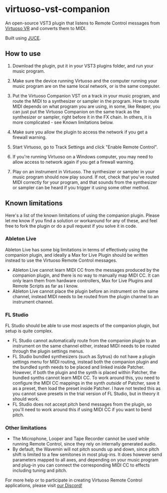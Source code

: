 # virtuoso-vst-companion
An open-source VST3 plugin that listens to Remote Control messages from [Virtuoso VR](https://www.virtuoso-vr.com/remote-control) and converts them to MIDI.

Built using [JUCE](https://juce.com/download/).

## How to use
1) Download the plugin, put it in your VST3 plugins folder, and run your music program.

2) Make sure the device running Virtuoso and the computer running your music program are on the same local network, or is the same computer.

3) Put the Virtuoso Companion VST on a track in your music program, and route the MIDI to a synthesizer or sampler in the program. How to route MIDI depends on what program you are using, in some, like Reaper, you can just put the Virtuoso Companion on the same track as the synthesizer or sampler, right before it in the FX chain. In others, it is more complicated - see Known limitations below.

4) Make sure you allow the plugin to access the network if you get a firewall warning.

5) Start Virtuoso, go to Track Settings and click "Enable Remote Control".

6) If you're running Virtuoso on a Windows computer, you may need to allow access to network again if you get a firewall warning.

7) Play on an instrument in Virtuoso. The synthesizer or sampler in your music program should now play sound. If not, check that you've routed MIDI correctly for your program, and that sounds from the synthesizer or sampler can be heard if you trigger it using some other method.

## Known limitations
Here's a list of the known limitations of using the companion plugin. Please let me know if you find a solution or workaround for any of these, and feel free to fork the plugin or do a pull request if you solve it in code.
### Ableton Live
Ableton Live has some big limitations in terms of effectively using the companion plugin, and ideally a Max for Live Plugin should be written instead to use the Virtuoso Remote Control messages.
* Ableton Live cannot learn MIDI CC from the messages produced by the companion plugin, and there is no way to manually map MIDI CC. It can only learn them from hardware controllers, Max for Live Plugins and Remote Scripts as far as I know. 
* Ableton Live cannot place the plugin before an instrument on the same channel, instead MIDI needs to be routed from the plugin channel to an instrument channel.
### FL Studio
FL Studio should be able to use most aspects of the companion plugin, but setup is quite complex.
* FL Studio cannot automatically route from the companion plugin to an instrument on the same channel either, instead MIDI needs to be routed through the plugin settings menus.
* FL Studio bundled synthesizers (such as Sytrus) do not have a plugin settings menu for MIDI routing, instead both the companion plugin and the bundled synth needs to be placed and linked inside Patcher. However, if both the plugin and the synth is placed within Patcher, the bundled synths cannot learn MIDI CC. To work around this, you need to configure the MIDI CC mappings in the synth *outside* of Patcher, save it as a preset, then load the preset inside Patcher. I have not tested this as you cannot save presets in the trial version of FL Studio, but in theory it should work.
* FL Studio does not accept pitch bend messages from the plugin, so you'll need to work around this if using MIDI CC if you want to bend pitch.
### Other limitations
* The Microphone, Looper and Tape Recorder cannot be used while running Remote Control, since they rely on internally generated audio.
* By default, the Wavemin will not pitch sounds up and down, since pitch shift is limited to a few semitones in most plug-ins. It does however send parameters mapped to all axes, and depending on your music program and plug-in you can connect the corresponding MIDI CC to effects including tuning and pitch.

For more help or to participate in creating Virtuoso Remote Control applications, please visit [our Discord!](https://discord.gg/virtuoso)
